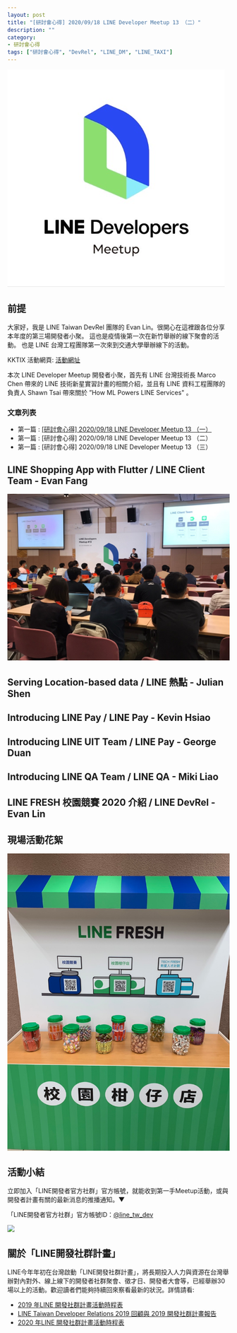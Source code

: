 ```yaml
---
layout: post
title: "[研討會心得] 2020/09/18 LINE Developer Meetup 13 （二）"
description: ""
category: 
- 研討會心得
tags: ["研討會心得", "DevRel", "LINE_DM", "LINE_TAXI"]
---
```




![](../images/2020/LDM11.jpg)


## 前提

大家好，我是 LINE Taiwan DevRel 團隊的  Evan Lin。很開心在這裡跟各位分享本年度的第三場開發者小聚。 這也是疫情後第一次在新竹舉辦的線下聚會的活動。 也是 LINE 台灣工程團隊第一次來到交通大學舉辦線下的活動。


KKTIX 活動網頁:  [活動網址](https://linegroup.kktix.cc/events/20200918)﻿

本次 LINE Developer Meetup 開發者小聚，首先有 LINE 台灣技術長 Marco Chen 帶來的 LINE 技術新星實習計畫的相關介紹，並且有 LINE 資料工程團隊的負責人 Shawn Tsai 帶來關於 ”How ML Powers LINE Services" 。



### 文章列表

- 第一篇 : [[研討會心得] 2020/09/18 LINE Developer Meetup 13 （一）](http://www.evanlin.com/LDM13/)
- 第一篇 : [研討會心得] 2020/09/18 LINE Developer Meetup 13 （二）
- 第一篇 : [研討會心得] 2020/09/18 LINE Developer Meetup 13 （三）



## LINE Shopping App with Flutter / LINE Client Team - Evan Fang

![](../images/2020/0918_3.jpg)





##  Serving Location-based data / LINE 熱點 - Julian Shen



## Introducing LINE Pay / LINE Pay -  Kevin Hsiao



## Introducing LINE UIT Team / LINE Pay -  George Duan



## Introducing LINE QA Team  / LINE QA - Miki Liao



## LINE FRESH 校園競賽 2020 介紹 / LINE DevRel - Evan Lin 



## 現場活動花絮

![](../images/2020/0918_b.jpg)





## 活動小結

立即加入「LINE開發者官方社群」官方帳號，就能收到第一手Meetup活動，或與開發者計畫有關的最新消息的推播通知。▼

「LINE開發者官方社群」官方帳號ID：[@line_tw_dev](https://lin.ee/s5RsZHo)

![](http://www.evanlin.com/images/2020/line-tw-dev-qr.png)

## 關於「LINE開發社群計畫」

LINE今年年初在台灣啟動「LINE開發社群計畫」，將長期投入人力與資源在台灣舉辦對內對外、線上線下的開發者社群聚會、徵才日、開發者大會等，已經舉辦30場以上的活動。歡迎讀者們能夠持續回來察看最新的狀況。詳情請看:

- [2019 年LINE 開發社群計畫活動時程表](https://engineering.linecorp.com/zh-hant/blog/line-taiwan-developer-relations-2019-plan/)
- [LINE Taiwan Developer Relations 2019 回顧與 2019 開發社群計畫報告](https://engineering.linecorp.com/zh-hant/blog/line-taiwan-developer-relations-2019/)
- [2020 年LINE 開發社群計畫活動時程表](https://engineering.linecorp.com/zh-hant/blog/2020-line-tw-devrel/)

